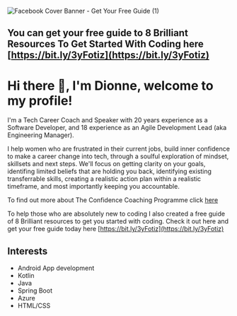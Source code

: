 ![Facebook Cover Banner - Get Your Free Guide (1)](https://user-images.githubusercontent.com/15780285/202602848-c7592f03-8f8c-43b9-9ccd-adedb1604579.png)

## You can get your free guide to 8 Brilliant Resources To Get Started With Coding here [https://bit.ly/3yFotiz](https://bit.ly/3yFotiz)


# Hi there 👋, I'm Dionne, welcome to my profile!

I'm a Tech Career Coach and Speaker with 20 years experience as a Software Developer, and 18 experience as an Agile Development Lead (aka Engineering Manager).

I help women who are frustrated in their current jobs, build inner confidence to make a career change into tech, through a soulful exploration of mindset, skillsets and next steps.  We'll focus on getting clarity on your goals, identifing limited beliefs that are holding you back, identifying existing transferrable skills, creating a realistic action plan within a realistic timeframe, and most importantly keeping you accountable.

To find out more about The Confidence Coaching Programme click [here](https://dionnecondor-farrell.com/career-coaching-programme-for-women-into-tech)

To help those who are absolutely new to coding I also created a free guide of 8 Brilliant resources to get you started with coding.  Check it out here and get your free guide today here [https://bit.ly/3yFotiz](https://bit.ly/3yFotiz)

## Interests

- Android App development
- Kotlin 
- Java
- Spring Boot
- Azure
- HTML/CSS

<!--
**dionnecf/dionnecf** is a ✨ _special_ ✨ repository because its `README.md` (this file) appears on your GitHub profile.

Here are some ideas to get you started:

- 🔭 I’m currently working on ...
- 🌱 I’m currently learning ...
- 👯 I’m looking to collaborate on ...
- 🤔 I’m looking for help with ...
- 💬 Ask me about ...
- 📫 How to reach me: ...
- 😄 Pronouns: ...
- ⚡ Fun fact: ...
-->
